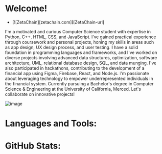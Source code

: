 # Welcome!
* [![ZetaChain][zetachain.com]][ZetaChain-url]

I'm a motivated and curious Computer Science student with expertise in Python, C++, HTML, CSS, and JavaScript. I've gained practical experience through coursework and personal projects, honing my skills in areas such as app design, UX design process, and user testing. I have a solid foundation in programming languages and frameworks, and I've worked on diverse projects involving advanced data structures, optimization, software architecture, UML, relational database design, SQL, and data munging. I've also participated in hackathons, contributing to the development of a financial app using Figma, Firebase, React, and Node.js. I'm passionate about leveraging technology to empower underrepresented individuals in the financial system. Currently pursuing a Bachelor's degree in Computer Science & Engineering at the University of California, Merced. Let's collaborate on innovative projects!

![image](https://github.com/srikarannimmagadda9/srikarannimmagadda9/assets/87109284/067024e5-d634-49ec-8bce-dd60d3a8b1bb)

#  Languages and Tools:


#  GitHub Stats:
